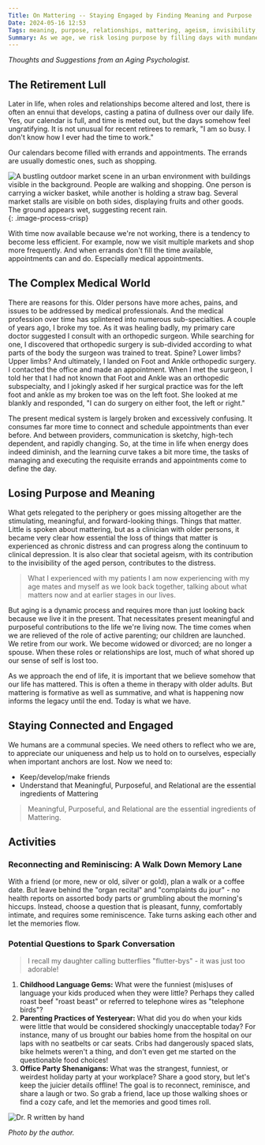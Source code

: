 ```yaml
---
Title: On Mattering -- Staying Engaged by Finding Meaning and Purpose
Date: 2024-05-16 12:53
Tags: meaning, purpose, relationships, mattering, ageism, invisibility, community
Summary: As we age, we risk losing purpose by filling days with mundane tasks, neglecting meaningful connections and activities that make life matter
---
```


_Thoughts and Suggestions from an Aging Psychologist._

## The Retirement Lull

Later in life, when roles and relationships become altered and lost, there is often an ennui that develops, casting a patina of dullness over our daily life. Yes, our calendar is full, and time is meted out, but the days somehow feel ungratifying. It is not unusual for recent retirees to remark, "I am so busy. I don't know how I ever had the time to work."

Our calendars become filled with errands and appointments. The errands are usually domestic ones, such as shopping.

![A bustling outdoor market scene in an urban environment with buildings visible in the background. People are walking and shopping. One person is carrying a wicker basket, while another is holding a straw bag. Several market stalls are visible on both sides, displaying fruits and other goods. The ground appears wet, suggesting recent rain.]({static}/images/market-walk.jpg){: .image-process-crisp}

With time now available because we're not working, there is a tendency to become less efficient. For example, now we visit multiple markets and shop more frequently. And when errands don't fill the time available, appointments can and do. Especially medical appointments.

## The Complex Medical World

There are reasons for this. Older persons have more aches, pains, and issues to be addressed by medical professionals. And the medical profession over time has splintered into numerous sub-specialties. A couple of years ago, I broke my toe. As it was healing badly, my primary care doctor suggested I consult with an orthopedic surgeon. While searching for one, I discovered that orthopedic surgery is sub-divided according to what parts of the body the surgeon was trained to treat. Spine? Lower limbs? Upper limbs? And ultimately, I landed on Foot and Ankle orthopedic surgery. I contacted the office and made an appointment. When I met the surgeon, I told her that I had not known that Foot and Ankle was an orthopedic subspecialty, and I jokingly asked if her surgical practice was for the left foot and ankle as my broken toe was on the left foot. She looked at me blankly and responded, "I can do surgery on either foot, the left or right."

The present medical system is largely broken and excessively confusing. It consumes far more time to connect and schedule appointments than ever before. And between providers, communication is sketchy, high-tech dependent, and rapidly changing. So, at the time in life when energy does indeed diminish, and the learning curve takes a bit more time, the tasks of managing and executing the requisite errands and appointments come to define the day.

## Losing Purpose and Meaning

What gets relegated to the periphery or goes missing altogether are the stimulating, meaningful, and forward-looking things. Things that matter. Little is spoken about mattering, but as a clinician with older persons, it became very clear how essential the loss of things that matter is experienced as chronic distress and can progress along the continuum to clinical depression. It is also clear that societal ageism, with its contribution to the invisibility of the aged person, contributes to the distress.

> What I experienced with my patients I am now experiencing with my age mates and myself as we look back together, talking about what matters now and at earlier stages in our lives.

But aging is a dynamic process and requires more than just looking back because we live it in the present. That necessitates present meaningful and purposeful contributions to the life we're living now. The time comes when we are relieved of the role of active parenting; our children are launched. We retire from our work. We become widowed or divorced; are no longer a spouse. When these roles or relationships are lost, much of what shored up our sense of self is lost too.

As we approach the end of life, it is important that we believe somehow that our life has mattered. This is often a theme in therapy with older adults. But mattering is formative as well as summative, and what is happening now informs the legacy until the end. Today is what we have.

## Staying Connected and Engaged

We humans are a communal species. We need others to reflect who we are, to appreciate our uniqueness and help us to hold on to ourselves, especially when important anchors are lost. Now we need to:

- Keep/develop/make friends
- Understand that Meaningful, Purposeful, and Relational are the essential ingredients of Mattering

> Meaningful, Purposeful, and Relational are the essential ingredients of Mattering.

## Activities

### Reconnecting and Reminiscing: A Walk Down Memory Lane

With a friend (or more, new or old, silver or gold), plan a walk or a coffee date. But leave behind the "organ recital" and "complaints du jour" - no health reports on assorted body parts or grumbling about the morning's hiccups. Instead, choose a question that is pleasant, funny, comfortably intimate, and requires some reminiscence. Take turns asking each other and let the memories flow.

### Potential Questions to Spark Conversation

> I recall my daughter calling butterflies "flutter-bys" - it was just too adorable!

1. **Childhood Language Gems:** What were the funniest (mis)uses of language your kids produced when they were little? Perhaps they called roast beef "roast beast" or referred to telephone wires as "telephone birds"?
2. **Parenting Practices of Yesteryear:** What did you do when your kids were little that would be considered shockingly unacceptable today? For instance, many of us brought our babies home from the hospital on our laps with no seatbelts or car seats. Cribs had dangerously spaced slats, bike helmets weren't a thing, and don't even get me started on the questionable food choices!
3. **Office Party Shenanigans:** What was the strangest, funniest, or weirdest holiday party at your workplace? Share a good story, but let's keep the juicier details offline!
The goal is to reconnect, reminisce, and share a laugh or two. So grab a friend, lace up those walking shoes or find a cozy cafe, and let the memories and good times roll.

![Dr. R written by hand]({static}/images/dr_r_sm.png)

_Photo by the author._

